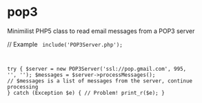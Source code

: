 pop3
====

Minimilist PHP5 class to read email messages from a POP3 server

// Example
<code>
include('POP3Server.php');

try {
    $server = new POP3Server('ssl://pop.gmail.com', 995, '<username>', '<password>');
    $messages = $server->processMessages();
    // $messages is a list of messages from the server, continue processing
} catch (Exception $e) {
    // Problem!
    print_r($e);
}
</code>

